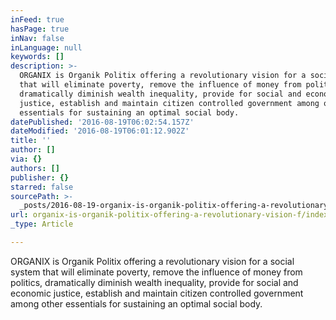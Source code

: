 ```yaml
---
inFeed: true
hasPage: true
inNav: false
inLanguage: null
keywords: []
description: >-
  ORGANIX is Organik Politix offering a revolutionary vision for a social system
  that will eliminate poverty, remove the influence of money from politics,
  dramatically diminish wealth inequality, provide for social and economic
  justice, establish and maintain citizen controlled government among other
  essentials for sustaining an optimal social body.
datePublished: '2016-08-19T06:02:54.157Z'
dateModified: '2016-08-19T06:01:12.902Z'
title: ''
author: []
via: {}
authors: []
publisher: {}
starred: false
sourcePath: >-
  _posts/2016-08-19-organix-is-organik-politix-offering-a-revolutionary-vision-f.md
url: organix-is-organik-politix-offering-a-revolutionary-vision-f/index.html
_type: Article

---
```

ORGANIX is Organik Politix offering a revolutionary vision for a social system that will eliminate poverty, remove the influence of money from politics, dramatically diminish wealth inequality, provide for social and economic justice, establish and maintain citizen controlled government among other essentials for sustaining an optimal social body.